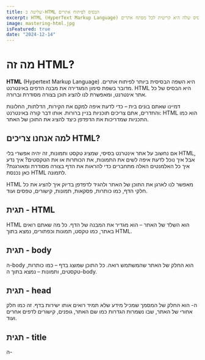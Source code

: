 ```yaml
---
title: שליטה ב-HTML הבסיס לפיתוח אתרים
excerpt: HTML (HyperText Markup Language) הוא שפת סימון עיקרית לבניית אתרי אינטרנט. הבנת הבסיס שלה היא קריטית לכל מפתח אתרים.
image: mastering-html.jpg
isFeatured: true
date: "2024-12-14"
---
```


# מה זה HTML?

**HTML** (Hypertext Markup Language) היא השפה הבסיסית ביותר לפיתוח אתרים. מדובר בשפת סימון המגדירה את מבנה הדפים באינטרנט. HTML היא הבסיס של כל אתר אינטרנט, ומאפשרת לנו להציג תוכן בצורה מסודרת וברורה.

דמיינו שאתם בונים בית – כדי לדעת איפה למקם את הקירות, הדלתות, החלונות והחדרים, אתם צריכים תוכניות בניין ברורות. אותו דבר קורה באינטרנט: HTML הוא כמו התכניות שמדריכות את הדפדפן כיצד להציג את התוכן של האתר.

## למה אנחנו צריכים HTML?

אם נחשוב על אתר אינטרנט בסיסי, שמציג טקסט ותמונות, זה יהיה אפשרי בלי HTML, אבל איך נוכל לדעת איפה לשים את התמונות, את הכותרות או את הטקסטים? איך נדע איך כל האלמנטים האלה מתחברים כדי להראות את הדף בצורה מסודרת ומאורגנת? כאן נכנסת HTML לתמונה.

HTML מאפשר לנו לארגן את התוכן של האתר ולהגיד לדפדפן בדיוק איך להציג את כל חלקי הדף, כמו כותרות, פסקאות, תמונות, קישורים, טפסים ועוד.

## תגית - HTML

HTML הוא השלד של האתר – הוא מגדיר את המבנה של הדף. כל מה שאתם רואים באתר, כמו טקסט, תמונות וכפתורים, נמצא בתוך HTML.

## תגית - body

ה-body הוא החלק של האתר שהמשתמש רואה. כל התוכן שמוצג בדף – כמו כותרות, טקסטים, ותמונות – נמצא בתוך ה-body.

## תגית - head

ה-<head> הוא החלק של המסמך שמכיל מידע שלא תמיד רואים אותו ישירות בדף. זה כמו חלק אחורי של האתר, שבו נשמרות הגדרות כמו שם האתר, גופנים, קישורים לדפים אחרים ועוד.

## תגית - title

ה-<title> נמצא בתוך ה-<head> והוא מגדיר את שם הדף שמופיע בכרטיסיית הדפדפן (ליד שם האתר).

```html
<html>
  <head>
    <title>ברוכים הבאים לאתר שלי</title>
  </head>
  <body>
    <h1>כותרת ראשית</h1>
    <p>זה טקסט לדוגמה</p>
  </body>
</html>
```

```html
<html>
  הוא כל האתר
</html>
```

```html
<body>
  מכיל את כל התוכן שנראה בעיני המשתמשים
</body>
```

```html
<head>
  מכיל מידע טכני על הדף, לא מוצג ישירות למשתמש
</head>
```

```html
<title> מגדיר את שם הדף בכרטיסיית הדפדפן
```

## תגיות - HTML

ב-HTML, כל דף אינטרנט בנוי מתוך תגיות. כל תגית מתחילה עם <> ומסתיימת עם </>. התגיות משמשות כדי להגדיר חלקים שונים בדף — למשל, טקסט, תמונות, כותרות, קישורים ועוד.

דוגמה:

```html
<p>שלום, זה טקסט בתוך תגית <strong>פסקה</strong>.</p>
```

במקרה הזה, אנחנו השתמשנו בתגית <p> כדי ליצור פסקה, ובתוך הפסקה שמנו טקסט וגם את התגית <strong> כדי להדגיש את המילה "פסקה".

## תגיות נפוצות ב - HTML

כותרות (Headings)
כל דף HTML יכול להכיל כותרות ברמות שונות. יש 6 רמות של כותרות, מהכותרת הגדולה ביותר (<h1>) ועד הקטנה ביותר (<h6>). למשל:

```html
<h1>כותרת ראשית</h1>
<h2>כותרת משנית</h2>
<h3>כותרת ברמה שלישית</h3>
```

פסקאות (Paragraphs)
פסקה יוצרת בלוק טקסט. היא מבוצעת באמצעות התגית <p>:

```html
<p>זאת פסקה. טקסט יכול להימצא בתוכה.</p>
```

קישורים (Links)
קישורים עוזרים לנו לקשר בין דפים שונים באינטרנט. הם נעשים עם התגית <a>:

```html
<a href="https://www.google.com">לחץ כאן כדי להגיע לגוגל</a>
```

כאן, הקישור יביא את המשתמש לדף של גוגל.

אם אנחנו רוצים להוסיף תמונה לדף, אנחנו משתמשים בתגית <img>:

```html
<img src="image.jpg" alt="תיאור התמונה" />
```

רשימות (Lists)

HTML מאפשר לנו ליצור רשימות, גם רשימות עם נקודות וגם רשימות ממוספרות.

רשימה לא מסודרת (unordered-list) – כשאנחנו רוצים להציג סדר לא חשוב של פריטים, כמו רשימת תכנים או דברים שעליהם מדברים באופן כללי לדוגמה:

רשימה מנוקדת:

```html
<ul>
  <li>פריט ראשון</li>
  <li>פריט שני</li>
</ul>
```

רשימה מסודרת (ordered-list) – כשאנחנו רוצים להציג סדר מסוים של פריטים, כמו שלבים בתהליך או מדריך של צעד אחר צעד לדוגמה:

רשימה ממוספרת:

```html
<ol>
  <li>שלב ראשון</li>
  <li>שלב שני</li>
</ol>
```

## למה זה חשוב לדעת על תגיות?

ב-HTML כל אתר או דף אינטרנט בנוי מתגיות, כל תגית מגדירה חלק מסוים בתוכן של הדף. כאשר אנחנו מבינים את התגיות השונות, אנחנו יכולים לשלוט איך הדף ייראה, אילו אלמנטים יהיו בו, ואיך הם יתפקדו.

### דוגמה לאתר HTML בסיסי

בואו נשלב עכשיו הכל ביחד:

```html
<html lang="he">
  <head>
    <title>ברוכים הבאים לאתר שלי</title>
  </head>
  <body>
    <h1>בואו נשלב עכשיו הכל ביחד!</h1>

    <h2>ברוכה הבאה לאתר של נעמי שדה - מעצבת שיער</h2>

    <h2>אודות</h2>
    <p>
      <strong>שנים 10</strong> --- נעמי שדה היא מעצבת שיער עם ניסיון של מעל
      .מציעה שירותים שונים בתחום עיצוב השיער לכל סוגי האירועים
    </p>

    <h3>השירותים שלנו:</h3>
    <ul>
      <li>תסרוקות חתונה</li>
      <li>תסרוקות ערב</li>
      <li>עיצוב שיער למכללות</li>
      <li>החלקת שיער</li>
    </ul>

    <h2>גלריה</h2>
    <p>תוכלו למצוא תמונות מהעבודות האחרונות שלי כאן:</p>
    <img src="image1.jpg" alt="תסרוקת חתונה" />
    <img src="image2.jpg" alt="תסרוקת ערב" />

    <h2>צור קשר</h2>
    <p>ליצירת קשר עם נעמי שדה, לחצו על הקישור הבא:</p>
    <a href="naomihair-style@gmail.com">שלחו מייל עכשיו</a>
  </body>
</html>
```
